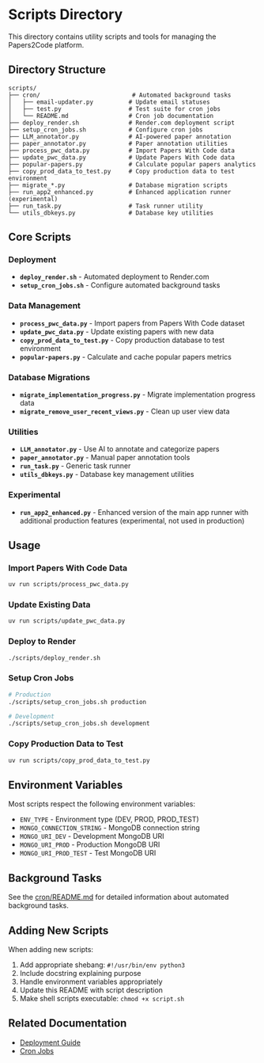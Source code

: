 # Scripts Directory

This directory contains utility scripts and tools for managing the Papers2Code platform.

## Directory Structure

```
scripts/
├── cron/                          # Automated background tasks
│   ├── email-updater.py          # Update email statuses
│   ├── test.py                   # Test suite for cron jobs
│   └── README.md                 # Cron job documentation
├── deploy_render.sh              # Render.com deployment script
├── setup_cron_jobs.sh            # Configure cron jobs
├── LLM_annotator.py              # AI-powered paper annotation
├── paper_annotator.py            # Paper annotation utilities
├── process_pwc_data.py           # Import Papers With Code data
├── update_pwc_data.py            # Update Papers With Code data
├── popular-papers.py             # Calculate popular papers analytics
├── copy_prod_data_to_test.py     # Copy production data to test environment
├── migrate_*.py                  # Database migration scripts
├── run_app2_enhanced.py          # Enhanced application runner (experimental)
├── run_task.py                   # Task runner utility
└── utils_dbkeys.py               # Database key utilities
```

## Core Scripts

### Deployment
- **`deploy_render.sh`** - Automated deployment to Render.com
- **`setup_cron_jobs.sh`** - Configure automated background tasks

### Data Management
- **`process_pwc_data.py`** - Import papers from Papers With Code dataset
- **`update_pwc_data.py`** - Update existing papers with new data
- **`copy_prod_data_to_test.py`** - Copy production database to test environment
- **`popular-papers.py`** - Calculate and cache popular papers metrics

### Database Migrations
- **`migrate_implementation_progress.py`** - Migrate implementation progress data
- **`migrate_remove_user_recent_views.py`** - Clean up user view data

### Utilities
- **`LLM_annotator.py`** - Use AI to annotate and categorize papers
- **`paper_annotator.py`** - Manual paper annotation tools
- **`run_task.py`** - Generic task runner
- **`utils_dbkeys.py`** - Database key management utilities

### Experimental
- **`run_app2_enhanced.py`** - Enhanced version of the main app runner with additional production features (experimental, not used in production)

## Usage

### Import Papers With Code Data
```bash
uv run scripts/process_pwc_data.py
```

### Update Existing Data
```bash
uv run scripts/update_pwc_data.py
```

### Deploy to Render
```bash
./scripts/deploy_render.sh
```

### Setup Cron Jobs
```bash
# Production
./scripts/setup_cron_jobs.sh production

# Development
./scripts/setup_cron_jobs.sh development
```

### Copy Production Data to Test
```bash
uv run scripts/copy_prod_data_to_test.py
```

## Environment Variables

Most scripts respect the following environment variables:
- `ENV_TYPE` - Environment type (DEV, PROD, PROD_TEST)
- `MONGO_CONNECTION_STRING` - MongoDB connection string
- `MONGO_URI_DEV` - Development MongoDB URI
- `MONGO_URI_PROD` - Production MongoDB URI
- `MONGO_URI_PROD_TEST` - Test MongoDB URI

## Background Tasks

See the [cron/README.md](cron/README.md) for detailed information about automated background tasks.

## Adding New Scripts

When adding new scripts:
1. Add appropriate shebang: `#!/usr/bin/env python3`
2. Include docstring explaining purpose
3. Handle environment variables appropriately
4. Update this README with script description
5. Make shell scripts executable: `chmod +x script.sh`

## Related Documentation

- [Deployment Guide](../docs/deployment/DEPLOYMENT.md)
- [Cron Jobs](cron/README.md)
